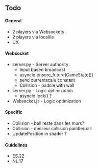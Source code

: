 ## Todo
#### General
* 2 players via Websockets
* 2 players via local/ia
* UX 

#### Websocket
- server.py - Server authority
	- input based broadcast
	- asyncio.ensure_future(GameState())
	- send currentscale constant
	- Collision  - paddle with wall
- server.py - Logic optimization
	- asyncio.lock() ?
- Websocket.js - Logic optimization

#### Specific
- Collision - ball reste dans les murs?
- Collision - meilleur collision paddle/ball
- UpdatePosition in shader ?

#### Guidelines
- ES.22
- NL.17
